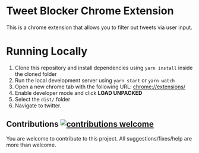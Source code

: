 # Tweet Blocker Chrome Extension

This is a chrome extension that allows you to filter out tweets via user input.

# Running Locally

1. Clone this repository and install dependencies using `yarn install` inside the cloned folder
2. Run the local development server using `yarn start` or `yarn watch`
3. Open a new chrome tab with the following URL: <chrome://extensions/>
4. Enable developer mode and click **LOAD UNPACKED**
5. Select the `dist/` folder
6. Navigate to twitter.

## Contributions [![contributions welcome](https://img.shields.io/badge/contributions-welcome-brightgreen.svg?style=flat)](https://github.com/hbswift/tweet-blocker-chrome-extension/issues)

You are welcome to contribute to this project.
All suggestions/fixes/help are more than welcome.
